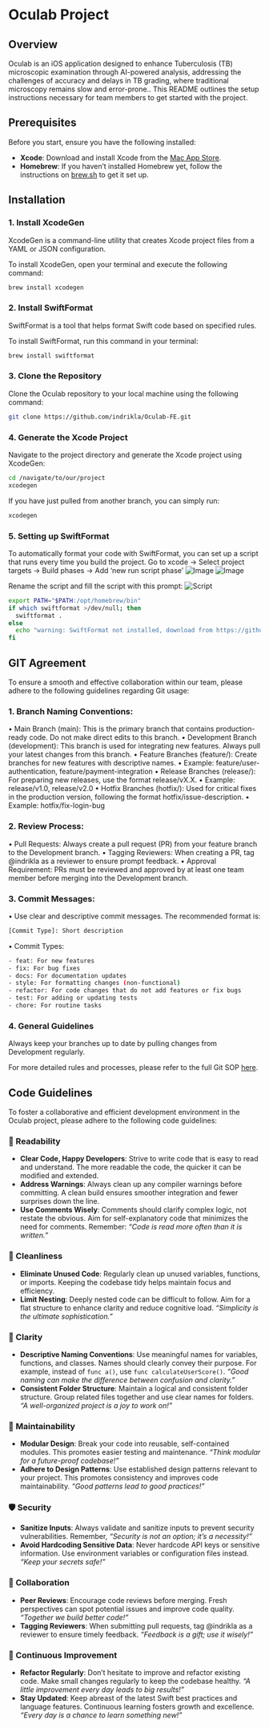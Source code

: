 # Oculab Project

## Overview

Oculab is an iOS application designed to enhance Tuberculosis (TB) microscopic examination through AI-powered analysis, addressing the challenges of accuracy and delays in TB grading, where traditional microscopy remains slow and error-prone.. This README outlines the setup instructions necessary for team members to get started with the project.

## Prerequisites

Before you start, ensure you have the following installed:

- **Xcode**: Download and install Xcode from the [Mac App Store](https://apps.apple.com/us/app/xcode/id497799835?mt=12).
- **Homebrew**: If you haven’t installed Homebrew yet, follow the instructions on [brew.sh](https://brew.sh/) to get it set up.

## Installation

### 1. Install XcodeGen

XcodeGen is a command-line utility that creates Xcode project files from a YAML or JSON configuration.

To install XcodeGen, open your terminal and execute the following command:

```bash
brew install xcodegen
```

### 2. Install SwiftFormat

SwiftFormat is a tool that helps format Swift code based on specified rules.

To install SwiftFormat, run this command in your terminal:

```bash
brew install swiftformat
```

### 3. Clone the Repository

Clone the Oculab repository to your local machine using the following command:

```bash
git clone https://github.com/indrikla/Oculab-FE.git
```

### 4. Generate the Xcode Project

Navigate to the project directory and generate the Xcode project using XcodeGen:

```bash
cd /navigate/to/our/project
xcodegen
```

If you have just pulled from another branch, you can simply run:

```bash
xcodegen
```

### 5. Setting up SwiftFormat

To automatically format your code with SwiftFormat, you can set up a script that runs every time you build the project.
Go to xcode → Select project targets → Build phases → Add ‘new run script phase’
![Image](ReadmeImages/image.png)
![Image](ReadmeImages/image-1.png)

Rename the script and fill the script with this prompt:
![Script](ReadmeImages/image-2.png)

```bash
export PATH="$PATH:/opt/homebrew/bin"
if which swiftformat >/dev/null; then
  swiftformat .
else
  echo "warning: SwiftFormat not installed, download from https://github.com/nicklockwood/SwiftFormat"
fi
```

## GIT Agreement

To ensure a smooth and effective collaboration within our team, please adhere to the following guidelines regarding Git usage:

### 1. Branch Naming Conventions:

• Main Branch (main): This is the primary branch that contains production-ready code. Do not make direct edits to this branch.
• Development Branch (development): This branch is used for integrating new features. Always pull your latest changes from this branch.
• Feature Branches (feature/): Create branches for new features with descriptive names.
• Example: feature/user-authentication, feature/payment-integration
• Release Branches (release/): For preparing new releases, use the format release/vX.X.
• Example: release/v1.0, release/v2.0
• Hotfix Branches (hotfix/): Used for critical fixes in the production version, following the format hotfix/issue-description.
• Example: hotfix/fix-login-bug

### 2. Review Process:

• Pull Requests: Always create a pull request (PR) from your feature branch to the Development branch.
• Tagging Reviewers: When creating a PR, tag @indrikla as a reviewer to ensure prompt feedback.
• Approval Requirement: PRs must be reviewed and approved by at least one team member before merging into the Development branch.

### 3. Commit Messages:

• Use clear and descriptive commit messages. The recommended format is:

```bash
[Commit Type]: Short description
```

• Commit Types:

```bash
- feat: For new features
- fix: For bug fixes
- docs: For documentation updates
- style: For formatting changes (non-functional)
- refactor: For code changes that do not add features or fix bugs
- test: For adding or updating tests
- chore: For routine tasks
```

### 4. General Guidelines

Always keep your branches up to date by pulling changes from Development regularly.

For more detailed rules and processes, please refer to the full Git SOP [here](https://www.notion.so/4c2447f8c0564260bf12f8d324edf938?pvs=25#f081444c9f024000981e31090903b615).

## Code Guidelines

To foster a collaborative and efficient development environment in the Oculab project, please adhere to the following code guidelines:

### 📖 Readability

- **Clear Code, Happy Developers**: Strive to write code that is easy to read and understand. The more readable the code, the quicker it can be modified and extended.
- **Address Warnings**: Always clean up any compiler warnings before committing. A clean build ensures smoother integration and fewer surprises down the line.
- **Use Comments Wisely**: Comments should clarify complex logic, not restate the obvious. Aim for self-explanatory code that minimizes the need for comments. Remember: _“Code is read more often than it is written.”_

### 🧹 Cleanliness

- **Eliminate Unused Code**: Regularly clean up unused variables, functions, or imports. Keeping the codebase tidy helps maintain focus and efficiency.
- **Limit Nesting**: Deeply nested code can be difficult to follow. Aim for a flat structure to enhance clarity and reduce cognitive load. _“Simplicity is the ultimate sophistication.”_

### 🎯 Clarity

- **Descriptive Naming Conventions**: Use meaningful names for variables, functions, and classes. Names should clearly convey their purpose. For example, instead of `func a()`, use `func calculateUserScore()`. _“Good naming can make the difference between confusion and clarity.”_
- **Consistent Folder Structure**: Maintain a logical and consistent folder structure. Group related files together and use clear names for folders. _“A well-organized project is a joy to work on!”_

### 🔧 Maintainability

- **Modular Design**: Break your code into reusable, self-contained modules. This promotes easier testing and maintenance. _“Think modular for a future-proof codebase!”_
- **Adhere to Design Patterns**: Use established design patterns relevant to your project. This promotes consistency and improves code maintainability. _“Good patterns lead to good practices!”_

### 🛡️ Security

- **Sanitize Inputs**: Always validate and sanitize inputs to prevent security vulnerabilities. Remember, _“Security is not an option; it’s a necessity!”_
- **Avoid Hardcoding Sensitive Data**: Never hardcode API keys or sensitive information. Use environment variables or configuration files instead. _“Keep your secrets safe!”_

### 🤝 Collaboration

- **Peer Reviews**: Encourage code reviews before merging. Fresh perspectives can spot potential issues and improve code quality. _“Together we build better code!”_
- **Tagging Reviewers**: When submitting pull requests, tag @indrikla as a reviewer to ensure timely feedback. _“Feedback is a gift; use it wisely!”_

### 🌱 Continuous Improvement

- **Refactor Regularly**: Don’t hesitate to improve and refactor existing code. Make small changes regularly to keep the codebase healthy. _“A little improvement every day leads to big results!”_
- **Stay Updated**: Keep abreast of the latest Swift best practices and language features. Continuous learning fosters growth and excellence. _“Every day is a chance to learn something new!”_